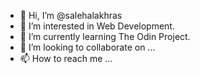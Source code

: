 - 👋 Hi, I’m @salehalakhras
- 👀 I’m interested in Web Development.
- 🌱 I’m currently learning The Odin Project.
- 💞️ I’m looking to collaborate on ...
- 📫 How to reach me ...

<!---
salehalakhras/salehalakhras is a ✨ special ✨ repository because its `README.md` (this file) appears on your GitHub profile.
You can click the Preview link to take a look at your changes.
Sunday 7/11/2021 started The Odin Project.
Thursday 11/11/2021 Finished Odin Recipes project using HTML and CSS.
Thursday 18/11/2021 Finished Odin Landing Page project using HTML and CSS with Flexbox.
--->
